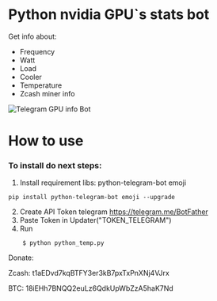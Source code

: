 #  Python nvidia GPU`s stats bot

Get info about:
* Frequency
* Watt
* Load
* Cooler
* Temperature
* Zcash miner info

![Telegram GPU info Bot](https://github.com/krared/Screen.png)


# How to use

### To install do next steps:

1. Install requirement libs: python-telegram-bot emoji
```shell
pip install python-telegram-bot emoji --upgrade
```

2. Create API Token telegram
https://telegram.me/BotFather
3. Paste Token in Updater("TOKEN_TELEGRAM")
4. Run
```shell
    $ python python_temp.py
```

Donate:

Zcash: t1aEDvd7kqBTFY3er3kB7pxTxPnXNj4VJrx

BTC: 18iEHh7BNQQ2euLz6QdkUpWbZzA5haK7Nd

